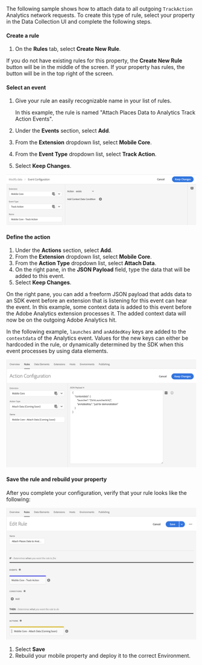 The following sample shows how to attach data to all outgoing `TrackAction` Analytics network requests. To create this type of rule, select your property in the Data Collection UI and complete the following steps.

#### Create a rule

1. On the **Rules** tab, select **Create New Rule**.

<InlineAlert variant="info" slots="text"/>

If you do not have existing rules for this property, the **Create New Rule** button will be in the middle of the screen. If your property has rules, the button will be in the top right of the screen.

#### Select an event

1. Give your rule an easily recognizable name in your list of rules.

   In this example, the rule is named "Attach Places Data to Analytics Track Action Events".

2. Under the **Events** section, select **Add**.
3. From the **Extension** dropdown list, select **Mobile Core**.
4. From the **Event Type** dropdown list, select **Track Action**.
5. Select **Keep Changes**.

![](../../../assets/attach-data/set-event.png)

#### Define the action

1. Under the **Actions** section, select **Add**.
2. From the **Extension** dropdown list, select **Mobile Core**.
3. From the **Action Type** dropdown list, select **Attach Data**.
4. On the right pane, in the **JSON Payload** field, type the data that will be added to this event.
5. Select **Keep Changes**.

On the right pane, you can add a freeform JSON payload that adds data to an SDK event before an extension that is listening for this event can hear the event. In this example, some context data is added to this event before the Adobe Analytics extension processes it. The added context data will now be on the outgoing Adobe Analytics hit.

In the following example, `launches` and `anAddedKey` keys are added to the `contextdata` of the Analytics event. Values for the new keys can either be hardcoded in the rule, or dynamically determined by the SDK when this event processes by using data elements.

![](../../../assets/attach-data/set-action.png)


#### Save the rule and rebuild your property

After you complete your configuration, verify that your rule looks like the following:

![](../../../assets/attach-data/rule-complete.png)

1. Select **Save**
2. Rebuild your mobile property and deploy it to the correct Environment.